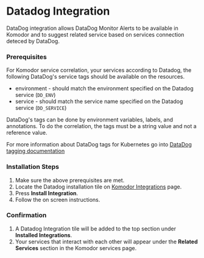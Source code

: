 # Datadog Integration

DataDog integration allows DataDog Monitor Alerts to be available in Komodor and to suggest related service based on services connection deteced by DataDog.

### Prerequisites

For Komodor service correlation, your services according to Datadog, the following DataDog's service tags should be available on the resources.
- environment - should match the environment specified on the Datadog service (`DD_ENV`)
- service - should match the service name specified on the Datadog service (`DD_SERVICE`)

DataDog's tags can be done by environment variables, labels, and annotations.
To do the correlation, the tags must be a string value and not a reference value.

For more information about DataDog tags for Kubernetes go into [DataDog tagging documentation](https://docs.datadoghq.com/getting_started/tagging/unified_service_tagging/?tab=kubernetes)
### Installation Steps

1. Make sure the above prerequisites are met.
1. Locate the Datadog installation tile on [Komodor Integrations](https://app.komodor.com/main/integration) page.
1. Press __Install Integration__.
1. Follow the on screen instructions.

### Confirmation

1. A Datadog Integration tile will be added to the top section under __Installed Integrations__.
1. Your services that interact with each other will appear under the __Related Services__ section in the Komodor services page.